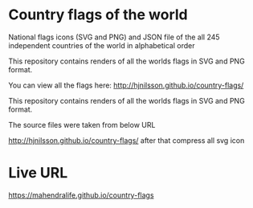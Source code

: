 # Country flags of the world
National flags icons (SVG and PNG)  and JSON file of the all 245 independent countries of the world in alphabetical order

This repository contains renders of all the worlds flags in SVG and PNG format.

You can view all the flags here: http://hjnilsson.github.io/country-flags/

This repository contains renders of all the worlds flags in SVG and PNG format.

The source files were taken from below URL 

http://hjnilsson.github.io/country-flags/
after that compress all svg icon

# Live URL 
https://mahendralife.github.io/country-flags
